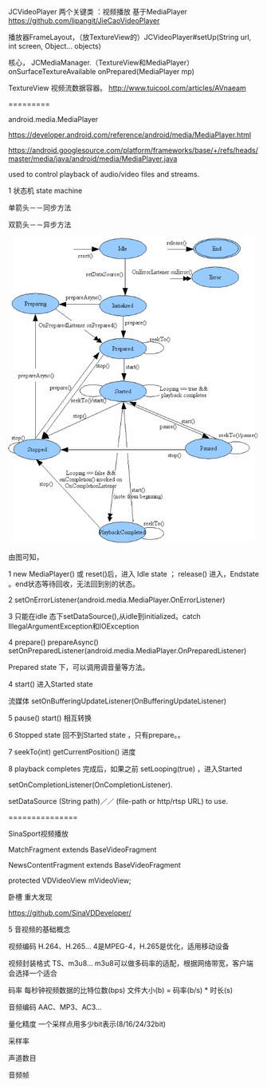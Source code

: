 
JCVideoPlayer 两个关键类 ：视频播放 基于MediaPlayer https://github.com/lipangit/JieCaoVideoPlayer 

播放器FrameLayout，（放TextureView的）JCVideoPlayer#setUp(String url, int screen, Object... objects)

核心， JCMediaManager.（TextureView和MediaPlayer） onSurfaceTextureAvailable  onPrepared(MediaPlayer mp)

TextureView 视频流数据容器。 http://www.tuicool.com/articles/AVnaeam 


=========

android.media.MediaPlayer

https://developer.android.com/reference/android/media/MediaPlayer.html

https://android.googlesource.com/platform/frameworks/base/+/refs/heads/master/media/java/android/media/MediaPlayer.java

used to control playback of audio/video files and streams.

1  状态机 state machine

单箭头－－同步方法

双箭头－－异步方法

![mediaPlayer_state](./imgs/mediaPlayer_state.png)


由图可知，

1 new MediaPlayer() 或 reset()后，进入 Idle state ； release()  进入，Endstate 。end状态等待回收，无法回到别的状态。

2  setOnErrorListener(android.media.MediaPlayer.OnErrorListener) 

3 只能在idle 态下setDataSource(),从idle到initialized。catch  IllegalArgumentException和IOException 

4 prepare()  prepareAsync()   setOnPreparedListener(android.media.MediaPlayer.OnPreparedListener) 

Prepared state 下，可以调用调音量等方法。

4   start()  进入Started state 

流媒体 setOnBufferingUpdateListener(OnBufferingUpdateListener)  

5  pause()  start() 相互转换

6  Stopped state 回不到Started state  ，只有prepare。。

7  seekTo(int)  getCurrentPosition() 进度

8 playback completes 完成后，如果之前 setLooping(true)  ，进入Started 

 setOnCompletionListener(OnCompletionListener). 

setDataSource (String path)／／ (file-path or http/rtsp URL) to use.

===============

SinaSport视频播放

 MatchFragment extends BaseVideoFragment 

 NewsContentFragment extends BaseVideoFragment 

protected VDVideoView mVideoView;

卧槽  重大发现

https://github.com/SinaVDDeveloper/

5 音视频的基础概念

视频编码  H.264、H.265…  4是MPEG-4，H.265是优化，适用移动设备

视频封装格式 TS、m3u8…  m3u8可以做多码率的适配，根据网络带宽，客户端会选择一个适合

码率  每秒钟视频数据的比特位数(bps)      文件大小(b) = 码率(b/s) * 时长(s)


音频编码 AAC、MP3、AC3…

量化精度  一个采样点用多少bit表示(8/16/24/32bit)

采样率

声道数目

音频帧

